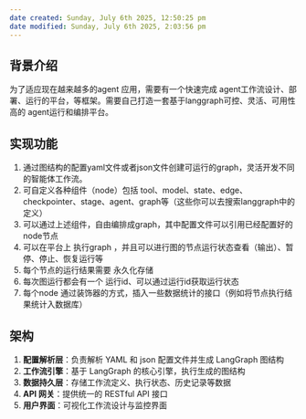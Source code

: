 ```yaml
---
date created: Sunday, July 6th 2025, 12:50:25 pm
date modified: Sunday, July 6th 2025, 2:03:56 pm
---
```

## 背景介绍
为了适应现在越来越多的agent 应用，需要有一个快速完成 agent工作流设计、部署、运行的平台，等框架。需要自己打造一套基于langgraph可控、灵活、可用性高的 agent运行和编排平台。
## 实现功能
1. 通过图结构的配置yaml文件或者json文件创建可运行的graph，灵活开发不同的智能体工作流。
2. 可自定义各种组件（node）包括 tool、model、state、edge、checkpointer、stage、agent、graph等（这些你可以去搜索langgraph中的定义）
3. 可以通过上述组件，自由编排成graph，其中配置文件可以引用已经配置好的node节点
4. 可以在平台上 执行graph ，并且可以进行图的节点运行状态查看（输出）、暂停、停止、恢复运行等
5. 每个节点的运行结果需要 永久化存储
6. 每次图运行都会有一个 运行id、可以通过运行id获取运行状态
7. 每个node 通过装饰器的方式，插入一些数据统计的接口（例如将节点执行结果统计入数据库）
## 架构
1. **配置解析层**：负责解析 YAML 和 json 配置文件并生成 LangGraph 图结构
2. **工作流引擎**：基于 LangGraph 的核心引擎，执行生成的图结构
3. **数据持久层**：存储工作流定义、执行状态、历史记录等数据
4. **API 网关**：提供统一的 RESTful API 接口
5. **用户界面**：可视化工作流设计与监控界面
   